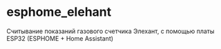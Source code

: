 # esphome_elehant
Считывание показаний газового счетчика Элехант, с помощью платы ESP32 (ESPHOME + Home Assistant)
